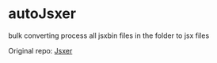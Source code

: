 # autoJsxer
bulk converting process all jsxbin files in the folder to jsx files


Original repo: [Jsxer](https://github.com/AngeloD2022/jsxer)
